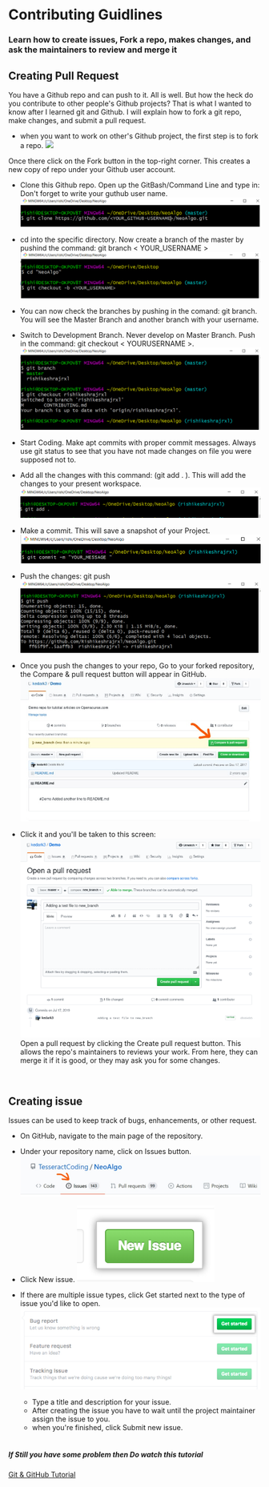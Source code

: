 # Contributing Guidlines
### Learn how to create issues, Fork a repo, makes changes, and ask the maintainers to review and merge it
## Creating Pull Request
You have a Github repo and can push to it. All is well. But how the heck do you contribute to other people's Github projects? That is what I wanted to know after I learned git and Github. I will explain how to fork a git repo, make changes, and submit a pull request.

 - when you want to work on other's Github project, the first step is to fork a repo.
 <img src="img/fork.png width=100px" /><br>
 
 Once there click on the Fork button in the top-right corner.
 This creates a new copy of repo under your Github user account.
 - Clone this Github repo. Open up the GitBash/Command Line and type in:
 Don't forget to write your guthub user name.
<img src="img/git clone.png" /><br>

- cd into the specific directory. Now create a branch of the master by pushind the command: git branch < YOUR_USERNAME >
<img src="img/git branch.png" /><br>

- You can now check the branches by pushing in the comand: git branch.
You will see the Master Branch and another branch with your username.

- Switch to Development Branch. Never develop on Master Branch. Push in the command: git checkout < YOURUSERNAME >.
<img src="img/git checkout.png" /><br>

- Start Coding. Make apt commits with proper commit messages. Always use git status to see that you have not made changes on file you were supposed not to.
- Add all the changes with this command: (git add . ). This will add the changes to your present workspace. 
<img src="img/git add.png" /><br>

- Make a commit. This will save a snapshot of your Project.
<img src="img/git commit.png" /><br>

- Push the changes: git push
<img src="img/git push.png" /><br>

- Once you push the changes to your repo, Go to your forked repository, the Compare & pull request button will appear in GitHub.
<img src="img/pull request.png" /><br>

- Click it and you'll be taken to this screen:
<img src="img/pull_2.png" /><br>
Open a pull request by clicking the Create pull request button. This allows the repo's maintainers to reviews your work. 
From here, they can merge it if it is good, or they may ask you for some changes.
<br>

## Creating issue
  Issues can be used to keep track of bugs, enhancements, or other request.

  - On GitHub, navigate to the main page of the repository.
  - Under your repository name, click on Issues button.
  <img src="img/issue.png" /><br>

- Click New issue.
  <img src="img/new_issue.png" /><br>
- If there are multiple issue types, click Get started next to the type of issue you'd like to open.
  <img src="img/issue_template_get_started_button.png" /><br>
  - Type a title and description for your issue.
  - After creating the issue you have to wait until the project maintainer assign the issue to you.
  - when you're finished, click Submit new issue.
  <br>

##### If Still you have some problem then Do watch this tutorial
[Git & GitHub Tutorial](https://www.youtube.com/watch?v=RGOj5yH7evk)

